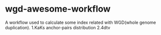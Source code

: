 # wgd-awesome-workflow
A workflow used to calculate some index related with WGD(whole genome duplication).
1.KaKs anchor-pairs distribution
2.4dtv
